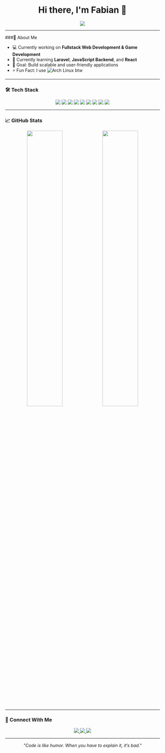 <!-- Profil Readme -->
<h1 align="center">Hi there, I'm Fabian 👋</h1>

<p align="center">
  <img src="https://readme-typing-svg.demolab.com/?lines=Junior+Web+Developer;Backend+%7C+Frontend+Enthusiast;Always+Learning+New+Things&center=true&width=500&height=50">
</p>

---

###🚀 About Me
- 💻 Currently working on **Fullstack Web Development & Game Development**
- 🌱 Currently learning **Laravel**, **JavaScript Backend**, and **React**
- 🎯 Goal: Build scalable and user-friendly applications
- ⚡ Fun Fact: I use ![Arch Linux](https://img.shields.io/badge/Arch_Linux-1793D1?style=flat&logo=arch-linux&logoColor=white) btw

---

### 🛠️ Tech Stack
<p align="center">
  <img src="https://img.shields.io/badge/PHP-777BB4?style=for-the-badge&logo=php&logoColor=white"/>
  <img src="https://img.shields.io/badge/Laravel-E74430?style=for-the-badge&logo=laravel&logoColor=white"/>
  <img src="https://img.shields.io/badge/JavaScript-F7DF1E?style=for-the-badge&logo=javascript&logoColor=black"/>
  <img src="https://img.shields.io/badge/React-20232A?style=for-the-badge&logo=react&logoColor=61DAFB"/>
  <img src="https://img.shields.io/badge/MySQL-005C84?style=for-the-badge&logo=mysql&logoColor=white"/>
  <img src="https://img.shields.io/badge/HTML5-E34F26?style=for-the-badge&logo=html5&logoColor=white"/>
  <img src="https://img.shields.io/badge/CSS3-1572B6?style=for-the-badge&logo=css3&logoColor=white"/>
  <img src="https://img.shields.io/badge/Go-00ADD8?style=for-the-badge&logo=go&logoColor=white"/>
  <img src="https://img.shields.io/badge/Godot-478CBF?style=for-the-badge&logo=godot-engine&logoColor=white"/>
</p>

---

### 📈 GitHub Stats
<p align="center">
  <img src="https://github-readme-stats.vercel.app/api?username=SukaMCD&show_icons=true&theme=tokyonight" width="48%"/>
  <img src="https://github-readme-streak-stats.herokuapp.com/?user=SukaMCD&theme=tokyonight" width="48%"/>
</p>


---

### 🔗 Connect With Me
<p align="center">
  <a href="https://www.linkedin.com/in/fabianrizkypratama/" target="_blank">
    <img src="https://img.shields.io/badge/LinkedIn-0A66C2?style=for-the-badge&logo=linkedin&logoColor=white"/>
  </a>
  <a href="https://www.tiktok.com/@fabianofficial._" target="_blank">
    <img src="https://img.shields.io/badge/TikTok-000000?style=for-the-badge&logo=tiktok&logoColor=white"/>
  </a>
  <a href="mailto:fabian25march@gmail.com" target="_blank">
    <img src="https://img.shields.io/badge/Gmail-D14836?style=for-the-badge&logo=gmail&logoColor=white"/>
  </a>
</p>

---

<p align="center">
  <i>"Code is like humor. When you have to explain it, it’s bad."</i>
</p>
